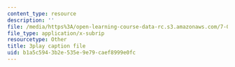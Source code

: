 ```yaml
---
content_type: resource
description: ''
file: /media/https%3A/open-learning-course-data-rc.s3.amazonaws.com/7-012-introduction-to-biology-fall-2004/b1a5c5943b2e535e9e79caef8999e0fc_os0qdddXrMs.vtt
file_type: application/x-subrip
resourcetype: Other
title: 3play caption file
uid: b1a5c594-3b2e-535e-9e79-caef8999e0fc
---
```

